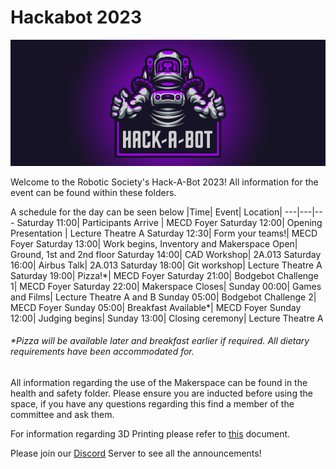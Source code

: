# Hackabot 2023

![robosoc banner](banner.png "")

Welcome to the Robotic Society's Hack-A-Bot 2023!
All information for the event can be found within these folders.

A schedule for the day can be seen below
|Time| Event| Location|
---|---|---
Saturday 11:00| Participants Arrive | MECD Foyer
Saturday 12:00| Opening Presentation | Lecture Theatre A
Saturday 12:30| Form your teams!| MECD Foyer
Saturday 13:00| Work begins, Inventory and Makerspace Open| Ground, 1st and 2nd floor
Saturday 14:00| CAD Workshop| 2A.013
Saturday 16:00| Airbus Talk| 2A.013
Saturday 18:00| Git workshop| Lecture Theatre A
Saturday 19:00| Pizza!\*| MECD Foyer
Saturday 21:00| Bodgebot Challenge 1| MECD Foyer
Saturday 22:00| Makerspace Closes|
Sunday 00:00| Games and Films| Lecture Theatre A and B
Sunday 05:00| Bodgebot Challenge 2| MECD Foyer
Sunday 05:00| Breakfast Available\*| MECD Foyer
Sunday 12:00| Judging begins|
Sunday 13:00| Closing ceremony| Lecture Theatre A

###### *Pizza will be available later and breakfast earlier if required. All dietary requirements have been accommodated for.

All information regarding the use of the Makerspace can be found in the health and safety folder. Please ensure you are inducted before using the space, if you have any questions regarding this find a member of the committee and ask them.

For information regarding 3D Printing please refer to [this](health_and_safety/3D_Printing_Rules) document.

Please join our [Discord] Server to see all the announcements!


[Discord]: <www.discord.com/invite/XBeRk9QXXj>
